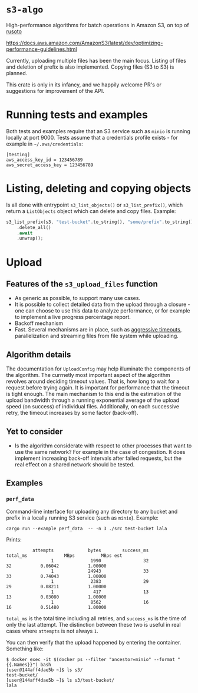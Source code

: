 # `s3-algo`

High-performance algorithms for batch operations in Amazon S3, on top of [rusoto](https://github.com/rusoto/rusoto)

https://docs.aws.amazon.com/AmazonS3/latest/dev/optimizing-performance-guidelines.html

Currently, uploading multiple files has been the main focus.
Listing of files and deletion of prefix is also implemented.
Copying files (S3 to S3) is planned.

This crate is only in its infancy, and we happily welcome PR's or suggestions for improvement of the API.

# Running tests and examples
Both tests and examples require that an S3 service such as `minio` is running locally at port 9000.
Tests assume that a credentials profile exists - for example in `~/.aws/credentials`:

```
[testing]
aws_access_key_id = 123456789
aws_secret_access_key = 123456789
```

# Listing, deleting and copying objects
Is all done with entrypoint `s3_list_objects()` or `s3_list_prefix()`, which return a `ListObjects`
object which can delete and copy files.
Example:

```rust
s3_list_prefix(s3, "test-bucket".to_string(), "some/prefix".to_string())
    .delete_all()
    .await
    .unwrap();
```

# Upload
## Features of the `s3_upload_files` function
* As generic as possible, to support many use cases.
* It is possible to collect detailed data from the upload through a closure - one can choose to use this data to analyze performance, or for example to implement a live progress percentage report.
* Backoff mechanism
* Fast. Several mechanisms are in place, such as [aggressive timeouts](https://docs.aws.amazon.com/AmazonS3/latest/dev/optimizing-performance-guidelines.html), parallelization and streaming files from file system while uploading.

## Algorithm details
The documentation for `UploadConfig` may help illuminate the components of the algorithm.
The currnetly most important aspect of the algorithm revolves around deciding timeout values. That is, how long to wait for a request before trying again.
It is important for performance that the timeout is tight enough.
The main mechanism to this end is the estimation of the upload bandwidth through a running exponential average of the upload speed (on success) of individual files.
Additionally, on each successive retry, the timeout increases by some factor (back-off).

## Yet to consider
* Is the algorithm considerate with respect to other processes that want to use the same network? For example in the case of congestion. It does implement increasing back-off intervals after failed requests, but the real effect on a shared network should be tested.


## Examples
### `perf_data`
Command-line interface for uploading any directory to any bucket and prefix in a locally running S3 service (such as `minio`).
Example:
```
cargo run --example perf_data  -- -n 3 ./src test-bucket lala
```

Prints:
```
          attempts             bytes        success_ms          total_ms              MBps          MBps est
                 1              1990                32                32           0.06042           1.00000
                 1             24943                33                33           0.74043           1.00000
                 1              2383                29                29           0.08211           1.00000
                 1               417                13                13           0.03080           1.00000
                 1              8562                16                16           0.51480           1.00000
```
`total_ms` is the total time including all retries, and `success_ms` is the time of only the last attempt.
The distinction between these two is useful in real cases where `attempts` is not always `1`.

You can then verify that the upload happened by entering the container. Something like:

```
$ docker exec -it $(docker ps --filter "ancestor=minio" --format "{{.Names}}") bash
[user@144aff4dae5b ~]$ ls s3/
test-bucket/ 
[user@144aff4dae5b ~]$ ls s3/test-bucket/
lala
```



